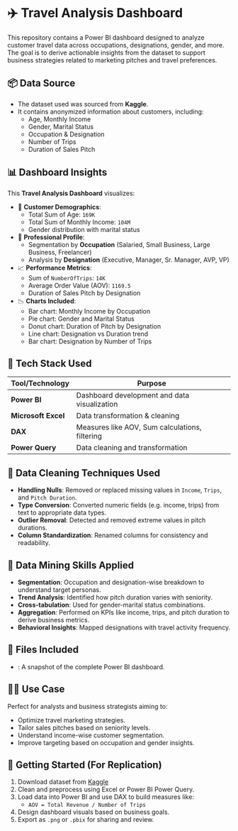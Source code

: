 
# ✈️ Travel Analysis Dashboard

This repository contains a Power BI dashboard designed to analyze customer travel data across occupations, designations, gender, and more. The goal is to derive actionable insights from the dataset to support business strategies related to marketing pitches and travel preferences.

## 📦 Data Source

- The dataset used was sourced from **Kaggle**.
- It contains anonymized information about customers, including:
  - Age, Monthly Income
  - Gender, Marital Status
  - Occupation & Designation
  - Number of Trips
  - Duration of Sales Pitch

## 📊 Dashboard Insights

This **Travel Analysis Dashboard** visualizes:

- 👤 **Customer Demographics**:
  - Total Sum of Age: `169K`
  - Total Sum of Monthly Income: `104M`
  - Gender distribution with marital status
- 💼 **Professional Profile**:
  - Segmentation by **Occupation** (Salaried, Small Business, Large Business, Freelancer)
  - Analysis by **Designation** (Executive, Manager, Sr. Manager, AVP, VP)
- 📈 **Performance Metrics**:
  - Sum of `NumberOfTrips`: `14K`
  - Average Order Value (AOV): `1169.5`
  - Duration of Sales Pitch by Designation
- 📉 **Charts Included**:
  - Bar chart: Monthly Income by Occupation
  - Pie chart: Gender and Marital Status
  - Donut chart: Duration of Pitch by Designation
  - Line chart: Designation vs Duration trend
  - Bar chart: Designation by Number of Trips

## 🧰 Tech Stack Used

| Tool/Technology | Purpose                                      |
|------------------|----------------------------------------------|
| **Power BI**     | Dashboard development and data visualization |
| **Microsoft Excel** | Data transformation & cleaning             |
| **DAX**          | Measures like AOV, Sum calculations, filtering |
| **Power Query**  | Data cleaning and transformation              |

## 🧹 Data Cleaning Techniques Used

- **Handling Nulls**: Removed or replaced missing values in `Income`, `Trips`, and `Pitch Duration`.
- **Type Conversion**: Converted numeric fields (e.g. income, trips) from text to appropriate data types.
- **Outlier Removal**: Detected and removed extreme values in pitch durations.
- **Column Standardization**: Renamed columns for consistency and readability.

## 🔎 Data Mining Skills Applied

- **Segmentation**: Occupation and designation-wise breakdown to understand target personas.
- **Trend Analysis**: Identified how pitch duration varies with seniority.
- **Cross-tabulation**: Used for gender-marital status combinations.
- **Aggregation**: Performed on KPIs like income, trips, and pitch duration to derive business metrics.
- **Behavioral Insights**: Mapped designations with travel activity frequency.

## 📁 Files Included

- : A snapshot of the complete Power BI dashboard.

## 🧑‍💼 Use Case

Perfect for analysts and business strategists aiming to:

- Optimize travel marketing strategies.
- Tailor sales pitches based on seniority levels.
- Understand income-wise customer segmentation.
- Improve targeting based on occupation and gender insights.

## 🚀 Getting Started (For Replication)

1. Download dataset from [Kaggle](https://www.kaggle.com/)
2. Clean and preprocess using Excel or Power BI Power Query.
3. Load data into Power BI and use DAX to build measures like:
   - `AOV = Total Revenue / Number of Trips`
4. Design dashboard visuals based on business goals.
5. Export as `.png` or `.pbix` for sharing and review.


<!--
**pamwarsneha/pamwarsneha** is a ✨ _special_ ✨ repository because its `README.md` (this file) appears on your GitHub profile.

Here are some ideas to get you started:

- 🔭 I’m currently working on ...
- 🌱 I’m currently learning ...
- 👯 I’m looking to collaborate on ...
- 🤔 I’m looking for help with ...
- 💬 Ask me about ...
- 📫 How to reach me: ...
- 😄 Pronouns: ...
- ⚡ Fun fact: ...
-->
